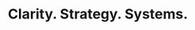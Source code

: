 ---
title: "Clarity. Strategy. Systems."
description: "I help professional service and tech-enabled businesses create clear, consistent, and cost-effective marketing systems — powered by fundamentals, AI, and smart execution."
hero_image: "images/homepage-heroimage-anoopkurup.jpg"

about:
  title: "About Me"
  image: "images/anoop-bw.jpg"
  content: |
    I'm Anoop Kurup — a strategist, consultant, and builder. Over the years, I've worked with founders of knowledge services, technical services, and consulting companies to simplify lead generation and marketing.
    
    I combine **marketing fundamentals**, **systems thinking**, and **AI workflows** to help you scale without chaos — and without burning out.

audience:
  title: "I Work Best With"
  subtitle: "Over 200+ engagements, I've discovered which types of businesses get the most transformative results from systematic marketing approaches."
  intro: "Not every business is ready for what I do. The companies that see dramatic improvements share three characteristics: they value expertise over price, they're willing to invest in systems that compound over time, and they understand that sustainable growth comes from consistent execution, not silver bullets."
  items:
    - icon: "icon-chart"
      title: "Professional Service Firms"
      subheading: "Beyond Referrals"
      description: "Marketing agencies, law firms, consulting practices, training companies, and specialized B2B services firms with 10-50 employees. These are businesses built on expertise and relationships, but they've hit the ceiling of what referrals alone can deliver. They need systematic approaches to demonstrate thought leadership, build authority, and generate predictable demand without compromising their professional reputation or appearing 'salesy' to their sophisticated clients."
      results: "Typical results: 40-60% increase in qualified leads within 90 days, 25-35% improvement in close rates through better positioning."
      link:
        url: "case-studies/professional-services/"
        text: "View Success Stories"
    - icon: "icon-computer"  
      title: "Tech-Enabled Businesses"
      subheading: "Scale Without Chaos"
      description: "SaaS companies, IT service providers, digital agencies, and productized service businesses experiencing rapid growth or planning for it. These companies understand technology but struggle with marketing systems that can keep pace with their ambitions. They have solid products and early traction but need marketing processes that scale efficiently, generate qualified leads consistently, and support their sales team with better-qualified prospects."
      results: "Typical results: 50-80% reduction in sales cycle length, 3x improvement in marketing-qualified lead conversion rates."
      link:
        url: "case-studies/tech-enabled/"
        text: "View Success Stories"
    - icon: "icon-target"
      title: "Consultants & Experts"  
      subheading: "Systematic Growth"
      description: "Independent professionals, boutique consultancies, and subject matter experts earning $150K+ annually who are ready to scale beyond personal capacity. These are recognized experts in their fields who've outgrown the feast-or-famine cycle of networking and referrals. They want to build personal brands and systematic lead generation that attracts ideal clients automatically, without constant networking, speaking, or cold outreach that doesn't scale."
      results: "Typical results: 2-3x increase in inbound inquiries, 50-70% improvement in project value and client quality."
      link:
        url: "case-studies/consultants-experts/"
        text: "View Success Stories"

testimonials:
  title: "What Clients Say"
  subtitle: "Real results from businesses that transformed their marketing approach."
  items:
    - quote: "Anoop helped us move from chaotic, reactive marketing to a systematic approach that consistently generates qualified leads. Our close rate improved by 35% within 90 days."
      author: "Sarah Chen"
      role: "Founder, Strategic Marketing Partners"
      company: "Marketing Agency, 25 employees"
    - quote: "The AI workflows Anoop designed save our team 15 hours per week on content creation while maintaining quality. It's like having an extra team member focused on marketing."
      author: "Michael Rodriguez"
      role: "CEO"
      company: "TechFlow Solutions, SaaS Platform"
    - quote: "Finally, marketing that makes sense for professional services. Anoop's approach helped us articulate our value clearly and build a pipeline that doesn't depend on just referrals."
      author: "David Thompson"
      role: "Managing Partner"
      company: "Thompson Legal Advisors"

services:
  title: "What I Offer"
  subtitle: "Multiple ways to work together, tailored to your needs and stage of growth."
  items:
    - icon: "icon-handshake"
      title: "Consulting"
      description: "Hands-on strategy and positioning for marketing, lead generation, and growth."
      link: "consulting/"
      link_text: "Hire Me"
    - icon: "icon-graduation"
      title: "Workshops"
      description: "Intensive, practical sessions to build your lead generation machine."
      link: "workshops/"
      link_text: "Explore Workshops"
    - icon: "icon-robot"
      title: "AI Tools"
      description: "AI-enabled tools that make marketing faster, cheaper, and more consistent."
      link: "ai-solutions/"
      link_text: "Explore Tools"

blog:
  title: "Latest Insights"
  subtitle: "Practical strategies and AI workflows to grow your services business."
  show_posts: 3

resources:
  title: "Free Resources"
  subtitle: "Grab these tools and templates to start improving your marketing today."
  items:
    - title: "Marketing System Blueprint"
      description: "A 12-page guide to building your lead generation system from strategy to execution."
      link: "ebooks/"
      type: "PDF Guide"
    - title: "AI Content Workflows"
      description: "Ready-to-use prompts and workflows for creating marketing content with AI."
      link: "ai-workflows/"
      type: "Templates"
    - title: "Lead Qualification Framework"
      description: "Simple framework to identify and qualify your best prospects systematically."
      link: "ebooks/"
      type: "Worksheet"

approach:
  title: "My Approach"
  subtitle: "My work is built on three principles that drive real results:"
  items:
    - number: "1"
      title: "Clarity before tools"
      description: "Strategy first, tech second. We start with understanding your business, not picking tools."
    - number: "2"
      title: "AI without hype"
      description: "Practical, everyday workflows that cut costs and save time — no buzzwords, just results."
    - number: "3"
      title: "Systems over heroics"
      description: "Repeatable processes that outlast founder energy and scale with your team."

newsletter:
  title: "Join the Practical Marketing Newsletter"
  subtitle: "Get weekly strategies, templates, and AI workflows to grow your services business. Practical insights, no fluff."

cta:
  title: "Ready to simplify your marketing and lead generation?"
  subtitle: "Let's design a system that works for your business."
  button:
    text: "Work With Me"
    url: "contact/"
---